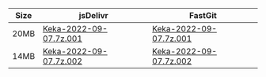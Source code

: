 |    Size   |     jsDelivr  | FastGit |
|  ---  |  ---  |  ---  |
| 20MB | [Keka-2022-09-07.7z.001](https://cdn.jsdelivr.net/gh/mainians/Keka@main/Keka-2022-09-07.7z.001) | [Keka-2022-09-07.7z.001](https://raw.fastgit.org/mainians/Keka/main/Keka-2022-09-07.7z.001) |
| 14MB | [Keka-2022-09-07.7z.002](https://cdn.jsdelivr.net/gh/mainians/Keka@main/Keka-2022-09-07.7z.002) | [Keka-2022-09-07.7z.002](https://raw.fastgit.org/mainians/Keka/main/Keka-2022-09-07.7z.002) |
